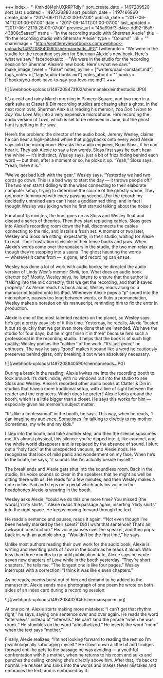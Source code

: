 +++
index = "-KmNd8I4ohUXRRPTdlyI"
sort_create_date = 1497209520
sort_last_updated = 1497320880
sort_publish_date = 1497466860
create_date = "2017-06-11T12:32:00-07:00"
publish_date = "2017-06-14T12:01:00-07:00"
date = "2017-06-14T12:01:00-07:00"
last_updated = "2017-06-12T19:28:00-07:00"
preview_url = "45a69df3-d4ce-dd92-16a5-43800c5aaacf"
name = "In the recording studio with Sherman Alexie"
title = "In the recording studio with Sherman Alexie"
type = "Column"
link = ""
shareimage = "http://seattlereviewofbooks.com/webhook-uploads/1497208840590/shermanreads.JPG"
twitterauto = "We were in the studio for the recording session for Sherman Alexie's new book. Here's what we saw:"
facebookauto = "We were in the studio for the recording session for Sherman Alexie's new book. Here's what we saw:"
make_image_tweet = "False"
notes_byline = ["writers/paul-constant.md"]
tags_notes = ["tags/audio-books.md"]
notes_about = ""
books = ["books/you-dont-have-to-say-you-love-me.md"]
+++
<p class="image">![](/webhook-uploads/1497208473102/shermanalexieinthestudio.JPG)</p>

It’s a cold and rainy March morning in Pioneer Square, and two men in a dark suite at Clatter & Din recording studios are chasing after a ghost. In the next room over, Sherman Alexie is reading his memoir, *You Don’t Have to Say You Love Me*, into a very expensive microphone. He’s recording the audio version of *Love*, which is set to be released in June, but the ghost hunt is getting in the way.

Here’s the problem: the director of the audio book, Jeremy Wesley, claims he can hear a high-pitched whine that piggybacks onto every word Alexie says into the microphone. He asks the audio engineer, Brian Sloss, if he can hear it. They ask Alexie to say a few words. Sloss first says he can’t hear the whine — it’s indistinct, Wesley says, just a bit of frizz hiding behind each word — but then, after a moment or so, he picks it up. “Yeah,” Sloss says. “Yeah, there it is.”

“We’ve got bad luck with the gear,” Wesley says. “Yesterday we had two cords go down. This is a bad way to start the day — it throws people off.” The two men start fiddling with the wires connecting to their elaborate computer setup, trying to determine the source of the ghostly whine. They get more flummoxed with every passing second. (For the record: my decidedly untrained ears can’t hear a goddamned thing, and in fact I thought Wesley was joking when he first started talking about the noise.)

For about 15 minutes, the hunt goes on as Sloss and Wesley float and discard a series of theories. Then they start replacing cables. Sloss goes into Alexie’s recording room down the hall, disconnects the cables connecting to the mic, and installs a fresh set. A moment or two later, Wesley and Sloss are sitting, expectantly, in their studio, waiting for Alexie to read. Their frustration is visible in their tense backs and jaws. When Alexie’s words come over the speakers in the studio, the two men relax as though they’re stepping into a sauna. The ghost haunting the words — wherever it came from — is gone, and recording can ensue.

Wesley has done a lot of work with audio books; he directed the audio version of Lindy West’s memoir *Shrill*, too. What does an audio book director do? Mostly, Wesley says, he listens to ensure that the author is “talking into the mic correctly, that we get the recording, and that it saves properly.” As Alexie reads his book aloud, Wesley reads along on a manuscript loaded onto his iPad. Whenever Alexie pops a “p” sound into the microphone, pauses too long between words, or flubs a pronunciation, Wesley makes a notation on his manuscript, reminding him to fix the error in production.

Alexie is one of the most talented readers on the planet, so Wesley says he’s got a pretty easy job of it this time. Yesterday, he recalls, Alexie “busted it out so quickly that we got even more done than we intended. We have the studio for four days, but he might finish it in three” because he’s such a professional in the recording studio. It helps that the book is of such high quality; Wesley praises the “caliber” of the work. “It’s just *good*,” he enthuses. The way he says “good” makes it sound like a word he cautiously preserves behind glass, only breaking it out when absolutely necessary.

<p class="image">![](/webhook-uploads/1497208840590/shermanreads.JPG)</p>

During a break in the reading, Alexie invites me into the recording booth to look around. It’s dark inside, with no windows out into the studio to see Sloss and Wesley. Alexie’s recorded other audio books at Clatter & Din in studios that have a more traditional setup, with a line of sight between the reader and the engineers. Which does he prefer? Alexie looks around the booth, which is a little bigger than a closet. He says this works for him — especially given his memoir’s subject matter. 

“It’s like a confessional” in the booth, he says. This way, when he reads, “I can imagine my audience. Sometimes I’m talking to directly to my mother. Sometimes, my wife and my kids.”

I step into the booth, and take another step, and then the silence subsumes me. It’s almost physical, this silence: you’re dipped into it, like caramel, and the whole world disappears and is replaced by the absence of sound. I blurt out a “holy fuck” at the unexpected vacuum, and Alexie nods. He recognizes that look of mild panic and wonderment on my face. When he’s in the booth, he says, “it sounds like I’m actually beside myself.”

The break ends and Alexie gets shut into the soundless room. Back in the studio, his voice sounds so clear in the speakers that he might as well be sitting there with us. He reads for a few minutes, and then Wesley makes a note on his iPad and steps on a pedal which puts his voice in the headphones Alexie is wearing in the booth.

Wesley asks Alexie, “could we do this one more time? You missed  [the words] ‘dirty shirts.’” Alexie reads the passage again, inserting “dirty shirts” into the right space. He keeps moving forward through the text. 

He reads a sentence and pauses, reads it again: “’Not even though I’ve been heavily marked by their scent?’ Did I *write* that sentence? That’s an awkward construction.” His voice pauses over the speaker, and then pops back in, with an audible shrug. “Wouldn’t be the first time,” he says.

Unlike most authors reading their own work for the audio book, Alexie is writing and rewriting parts of *Love* in the booth as he reads it aloud. With less than three months to go until publication date, Alexie says he wrote seven new chapters of *Love* while in the booth yesterday. “They’re short chapters,” he tells me. “The longest one is like four pages.” Wesley interrupts with a correction: “I think it was like eleven chapters.”

As he reads, poems burst out of him and demand to be added to the manuscript. Alexie sends me a photograph of one poem he wrote on both sides of an index card during a recording session: 

<p class="image">![](/webhook-uploads/1497208432646/shermanspoem.jpg)</p>

At one point, Alexie starts making more mistakes: “I can’t get that rhythm right,” he says, saying one sentence over and over again. He reads the word “interviews” instead of “intervals.” He can’t land the phrase “when he was drunk.” He stumbles on the word “anesthetized.” He inserts the word “mom” when the text says “mother.”

Finally, Alexie realizes, “I’m not looking forward to reading the rest so I’m psychologically sabotaging myself.” He slows down a little bit and trudges forward until he gets to the passage he was avoiding — a youthful confrontation with his mother, when he returns to his room and sulks and punches the ceiling knowing she’s directly above him. After that, it’s back to normal. He relaxes and sinks into the words and makes fewer mistakes and embraces the text, and is embraced by it.
